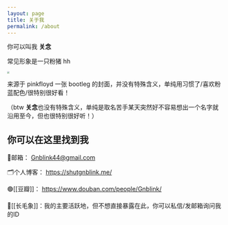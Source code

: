 ```yaml
---
layout: page
title: 关于我
permalink: /about
---
```


你可以叫我 **关念**

常见形象是一只粉猪 hh

<img src="https://picture-guan.oss-cn-hangzhou.aliyuncs.com/20220814231733.png" style="zoom:30%;" />

来源于 pinkfloyd 一张 bootleg 的封面，并没有特殊含义，单纯用习惯了/喜欢粉蓝配色/很特别很好看！

（btw **关念**也没有特殊含义，单纯是取名苦手某天突然好不容易想出一个名字就沿用至今，但也很特别很好听！）

## 你可以在这里找到我

📧邮箱： Gnblink44@gmail.com

🗂个人博客： https://shutgnblink.me/

🟢[[豆瓣]]： https://www.douban.com/people/Gnblink/

🐘[[长毛象]]：我的主要活跃地，但不想直接暴露在此，你可以私信/发邮箱询问我的ID
